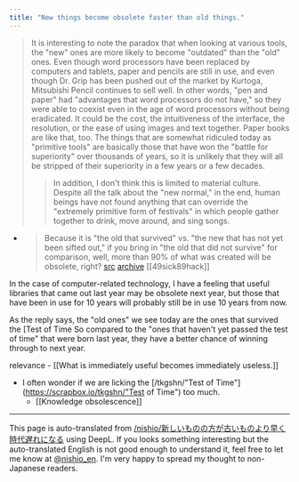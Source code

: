 ```yaml
---
title: "New things become obsolete faster than old things."
---
```


> It is interesting to note the paradox that when looking at various tools, the "new" ones are more likely to become "outdated" than the "old" ones. Even though word processors have been replaced by computers and tablets, paper and pencils are still in use, and even though Dr. Grip has been pushed out of the market by Kurtoga, Mitsubishi Pencil continues to sell well.
> In other words, "pen and paper" had "advantages that word processors do not have," so they were able to coexist even in the age of word processors without being eradicated. It could be the cost, the intuitiveness of the interface, the resolution, or the ease of using images and text together. Paper books are like that, too.
>  The things that are somewhat ridiculed today as "primitive tools" are basically those that have won the "battle for superiority" over thousands of years, so it is unlikely that they will all be stripped of their superiority in a few years or a few decades.
>  > In addition, I don't think this is limited to material culture. Despite all the talk about the "new normal," in the end, human beings have not found anything that can override the "extremely primitive form of festivals" in which people gather together to drink, move around, and sing songs.
- > Because it is "the old that survived" vs. "the new that has not yet been sifted out," if you bring in "the old that did not survive" for comparison, well, more than 90% of what was created will be obsolete, right?
[src](https://twitter.com/49sick89hack/status/1415260302438920193?s=21) [archive](http://web.archive.org/web/20210714121153/https://twitter.com/49sick89hack/status/1415260302438920193) [[49sick89hack]]

In the case of computer-related technology, I have a feeling that useful libraries that came out last year may be obsolete next year, but those that have been in use for 10 years will probably still be in use 10 years from now.

As the reply says, the "old ones" we see today are the ones that survived the [Test of Time
So compared to the "ones that haven't yet passed the test of time" that were born last year, they have a better chance of winning through to next year.

relevance
    - [[What is immediately useful becomes immediately useless.]]
- I often wonder if we are licking the [/tkgshn/"Test of Time"](https://scrapbox.io/tkgshn/"Test of Time") too much.
    - [[Knowledge obsolescence]]

---
This page is auto-translated from [/nishio/新しいものの方が古いものより早く時代遅れになる](https://scrapbox.io/nishio/新しいものの方が古いものより早く時代遅れになる) using DeepL. If you looks something interesting but the auto-translated English is not good enough to understand it, feel free to let me know at [@nishio_en](https://twitter.com/nishio_en). I'm very happy to spread my thought to non-Japanese readers.